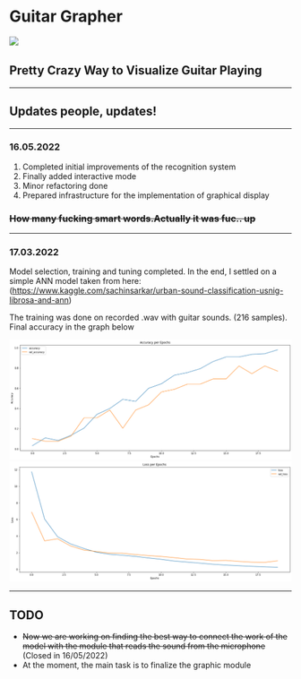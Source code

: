 # Guitar Grapher

![](https://storage.googleapis.com/kaggle-datasets-images/2130608/3543007/2b5759aca702a3566f10691e9e1b94c1/dataset-cover.jpg?t=2022-04-28-10-20-00)
## Pretty Crazy Way to Visualize Guitar Playing

---

## **Updates people, updates!**
---

### **16.05.2022**
1. Completed initial improvements of the recognition system
2. Finally added interactive mode
3. Minor refactoring done
4. Prepared infrastructure for the implementation of graphical display

### ~~How many fucking smart words.Actually it was fuc.. up~~
---
### **17.03.2022**
Model selection, training and tuning completed.
In the end, I settled on a simple ANN model taken from here:
(https://www.kaggle.com/sachinsarkar/urban-sound-classification-usnig-librosa-and-ann)

The training was done on recorded .wav with guitar sounds. (216 samples). Final accuracy in the graph below

![](https://github.com/Andy666Fox/GuitarGrapher_v2/blob/master/readme_images/accuracy.png?raw=true)
![](https://github.com/Andy666Fox/GuitarGrapher_v2/blob/master/readme_images/loss.png?raw=true)

---

## TODO
* ~~Now we are working on finding the best way to connect the work of the model with the module that reads the sound from the microphone~~ (Closed in 16/05/2022)
* At the moment, the main task is to finalize the graphic module




